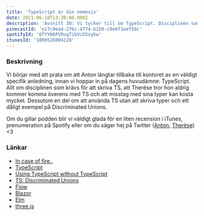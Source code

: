 ```yaml
---
title: 'TypeScript är din nemesis'
date: 2021-06-18T13:30:00.000Z
description: 'Avsnitt 30: Vi tycker till om TypeScript. Disciplinen som krävs, att inte komma överrens och att använda TS utan typer.'
pinecastId: 'e17c9ea4-276c-4774-b1b9-c9e6f1eef50c'
spotifyId: '6fYYH6PVDugTibVcDSsykw'
itunesId: '1000526004128'
---
```


### Beskrivning

Vi börjar med att prata om att Anton längtar tillbaka till kontoret av en väldigt specifik anledning, innan vi hoppar in på dagens huvudämne: TypeScript. Allt om disciplinen som krävs för att skriva TS, att Therése tror hon aldrig kommer komma överens med TS och att misstag med sina typer kan kosta mycket. Dessutom en del om att använda TS utan att skriva typer och ett dåligt exempel på Discriminated Unions.

Om du gillar podden blir vi väldigt glada för en liten recension i iTunes, prenumeration på Spotify eller om du säger hej på Twitter ([Anton](https://twitter.com/Awnton), [Therése](https://twitter.com/tkomstadius)) <3

### Länkar

- [In case of fire..](https://imgur.com/3POtveC)
- [TypeScript](https://www.typescriptlang.org)
- [Using TypeScript without TypeScript](https://www.dandoescode.com/blog/using-typescript-without-typescript/)
- [TS: Discriminated Unions](https://www.typescriptlang.org/docs/handbook/2/narrowing.html#discriminated-unions)
- [Flow](https://flow.org)
- [Blazor](https://dotnet.microsoft.com/apps/aspnet/web-apps/blazor)
- [Elm](https://elm-lang.org)
- [three.js](https://threejs.org)
